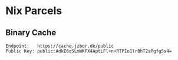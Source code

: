 # Nix Parcels

## Binary Cache
```
Endpoint:   https://cache.jzbor.de/public
Public Key: public:AdkE6qSLmWKFX4AptLFl+n+RTPIo1lrBhT2sPgfg5s4=
```
